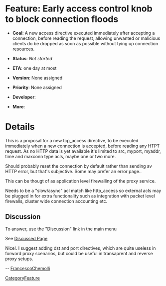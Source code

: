 # Feature: Early access control knob to block connection floods

  - **Goal**: A new access directive executed immediately after
    accepting a connection, before reading the request, allowing
    unwanted or malicious clients do be dropped as soon as possible
    without tying up connection resources.

  - **Status**: *Not started*

<!-- end list -->

  - **ETA**: one day at most

  - **Version**: None assigned

  - **Priority**: None assigned

  - **Developer**:

  - **More**:

# Details

This is a proposal for a new tcp\_access directive, to be executed
immediately when a new connection is accepted, before reading any HTPT
request. As no HTTP data is yet available it's limited to src, myport,
myaddr, time and maxconn type acls, maybe one or two more.

Should probably reset the connection by default rather than sending av
HTTP error, but that's subjective. Some may prefer an error page..

This can be thougt of as application level firewalling of the proxy
service.

Needs to be a "slow/async" acl match like http\_access so external acls
may be plugged in for extra functionality such as integration with
packet level firewalls, cluster wide connection accounting etc.

## Discussion

To answer, use the "Discussion" link in the main menu

See [Discussed
Page](/Features/TCPAccess)

Nice\!. I suggest adding dst and port directives, which are quite
useless in forward proxy scenarios, but could be useful in transaprent
and reverse proxy setups.

\--
[FrancescoChemolli](/FrancescoChemolli)

[CategoryFeature](/CategoryFeature)
